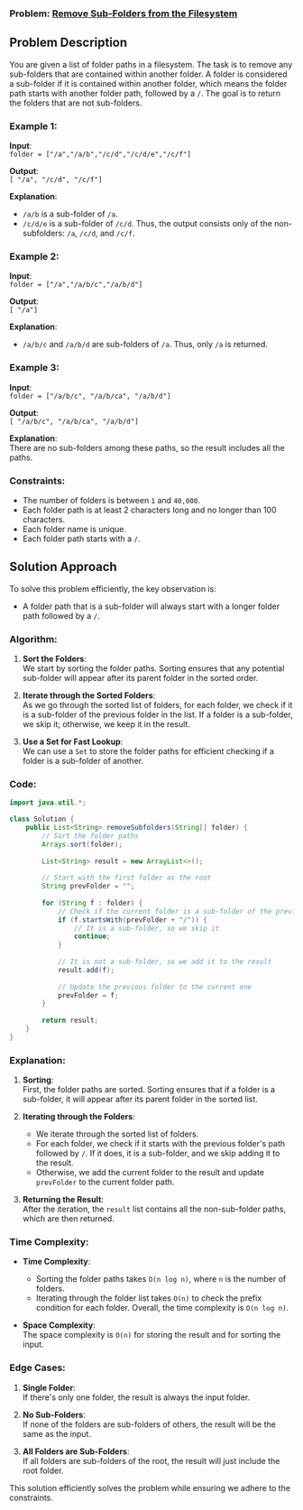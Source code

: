 ### Problem: [Remove Sub-Folders from the Filesystem](https://leetcode.com/problems/remove-sub-folders-from-the-filesystem/description/?envType=daily-question&envId=2024-10-25)

## Problem Description

You are given a list of folder paths in a filesystem. The task is to remove any sub-folders that are contained within another folder. A folder is considered a sub-folder if it is contained within another folder, which means the folder path starts with another folder path, followed by a `/`. The goal is to return the folders that are not sub-folders.

### Example 1:

**Input**:  
`folder = ["/a","/a/b","/c/d","/c/d/e","/c/f"]`

**Output**:  
`[ "/a", "/c/d", "/c/f"]`

**Explanation**:  
- `/a/b` is a sub-folder of `/a`.
- `/c/d/e` is a sub-folder of `/c/d`.
Thus, the output consists only of the non-subfolders: `/a`, `/c/d`, and `/c/f`.

### Example 2:

**Input**:  
`folder = ["/a","/a/b/c","/a/b/d"]`

**Output**:  
`[ "/a"]`

**Explanation**:  
- `/a/b/c` and `/a/b/d` are sub-folders of `/a`.
Thus, only `/a` is returned.

### Example 3:

**Input**:  
`folder = ["/a/b/c", "/a/b/ca", "/a/b/d"]`

**Output**:  
`[ "/a/b/c", "/a/b/ca", "/a/b/d"]`

**Explanation**:  
There are no sub-folders among these paths, so the result includes all the paths.

### Constraints:
- The number of folders is between `1` and `40,000`.
- Each folder path is at least 2 characters long and no longer than 100 characters.
- Each folder name is unique.
- Each folder path starts with a `/`.

## Solution Approach

To solve this problem efficiently, the key observation is:
- A folder path that is a sub-folder will always start with a longer folder path followed by a `/`.

### Algorithm:
1. **Sort the Folders**:  
   We start by sorting the folder paths. Sorting ensures that any potential sub-folder will appear after its parent folder in the sorted order.

2. **Iterate through the Sorted Folders**:  
   As we go through the sorted list of folders, for each folder, we check if it is a sub-folder of the previous folder in the list. If a folder is a sub-folder, we skip it; otherwise, we keep it in the result.

3. **Use a Set for Fast Lookup**:  
   We can use a `Set` to store the folder paths for efficient checking if a folder is a sub-folder of another.

### Code:

```java
import java.util.*;

class Solution {
    public List<String> removeSubfolders(String[] folder) {
        // Sort the folder paths
        Arrays.sort(folder);
        
        List<String> result = new ArrayList<>();
        
        // Start with the first folder as the root
        String prevFolder = "";
        
        for (String f : folder) {
            // Check if the current folder is a sub-folder of the previous one
            if (f.startsWith(prevFolder + "/")) {
                // It is a sub-folder, so we skip it
                continue;
            }
            
            // It is not a sub-folder, so we add it to the result
            result.add(f);
            
            // Update the previous folder to the current one
            prevFolder = f;
        }
        
        return result;
    }
}
```

### Explanation:
1. **Sorting**:  
   First, the folder paths are sorted. Sorting ensures that if a folder is a sub-folder, it will appear after its parent folder in the sorted list.

2. **Iterating through the Folders**:  
   - We iterate through the sorted list of folders.
   - For each folder, we check if it starts with the previous folder's path followed by `/`. If it does, it is a sub-folder, and we skip adding it to the result.
   - Otherwise, we add the current folder to the result and update `prevFolder` to the current folder path.

3. **Returning the Result**:  
   After the iteration, the `result` list contains all the non-sub-folder paths, which are then returned.

### Time Complexity:
- **Time Complexity**:  
  - Sorting the folder paths takes `O(n log n)`, where `n` is the number of folders.
  - Iterating through the folder list takes `O(n)` to check the prefix condition for each folder.
  Overall, the time complexity is `O(n log n)`.

- **Space Complexity**:  
  The space complexity is `O(n)` for storing the result and for sorting the input.

### Edge Cases:
1. **Single Folder**:  
   If there's only one folder, the result is always the input folder.
   
2. **No Sub-Folders**:  
   If none of the folders are sub-folders of others, the result will be the same as the input.

3. **All Folders are Sub-Folders**:  
   If all folders are sub-folders of the root, the result will just include the root folder.

This solution efficiently solves the problem while ensuring we adhere to the constraints.
